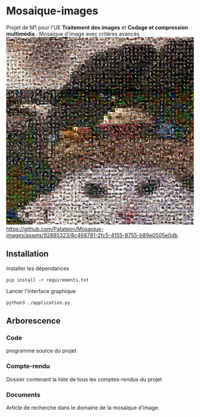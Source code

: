 # Mosaique-images
Projet de M1 pour l'UE **Traitement des images** et **Codage et compression multimédia** : Mosaïque d'image avec critères avancés
![Olé](https://github.com/Patateon/Mosaique-images/blob/main/code/images_test/result.jpg)
https://github.com/Patateon/Mosaique-images/assets/92885323/8c468781-2fc5-4155-8755-b89e0505e0db

## Installation

Installer les dépendances
```
pip install -r requirements.txt
```
Lancer l'interface graphique
```
python3 ./application.py
```

## Arborescence 

### Code
programme source du projet
### Compte-rendu 
Dossier contenant la liste de tous les comptes-rendus du projet
### Documents
Article de recherche dans le domaine de la mosaïque d'image.

